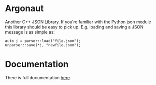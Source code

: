 # Argonaut
Another C++ JSON Library. If you're familiar with the Python json
module this library should be easy to pick up. E.g. loading and
saving a JSON message is as simple as:

```
auto j = parser::load("file.json");
unparser::save(*j, "newfile.json");
```

# Documentation
There is full documentation [here](https://andrewhaisley.github.io/argonaut/).
